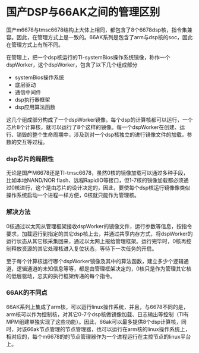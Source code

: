 # 国产DSP与66AK之间的管理区别

国产m6678与tmsc6678结构上大体上相同，都包含了8个6678dsp核，指令集兼容。因此，在管理方式上是一致的。66AK系列是包含了arm与dsp核的soc，因此在管理方式上有所不同。

在管理上，把一个dsp核运行的TI-systemBios操作系统镜像，称作一个dspWorker，这个dspWorker，包含了以下几个组成部分

* systemBios操作系统
* 底层驱动
* 通信中间件
* dsp执行器框架
* dsp应用算法函数

这几个组成部分构成了一个dspWorker镜像，每个dsp的计算核都可以运行，一个芯片8个计算核，就可以运行了8个这样的镜像。每一个dspWorker在创建、运行、销毁的整个生命周期中，涉及到对一个dsp核独立的进行镜像文件的加载，参数的交互等过程。

### dsp芯片的局限性

无论是国产M6678还是TI-tmsc6678，虽然0核的镜像加载可以通过多种手段，比如本地NAND/NOR flash、远程RapidIO等接口，但1-7核的镜像加载都必须通过0核进行，这个是由芯片的设计决定的，因此，要使每个dsp核运行镜像像类似操作系统启动一个进程一样方便，0核就只能作为管理核。

### 解决方法

0核通过以太网从管理框架接收dspWorker的镜像文件，运行参数等信息，按指令要求，加载运行到指定的其它dsp核上去，并通过共享内存方式，将dspWorker的运行状态从其它核采集回来，通过以太网上报给管理框架。运行完毕时，0核再控制释放资源的其它处理核进入复位状态，等待下一次任务的开启。

至于每个计算核运行哪个dspWorker镜像及其中的算法函数，建立多少个逻辑通道，逻辑通道的未知信息等等，都是由管理框架决定的，0核只是作为管理其它核的低层驱动，忠实的执行框架传递的每个指令。

### 66AK的不同点

66AK系列上集成了arm核，可以运行linux操作系统，并且，与6678不同的是，arm核可以作为控制核，对其它0-7个dsp核做镜像加载、日志输出等控制（TI有MPM组建单独实现了这些功能）。因此，66ak可以最多提供8个dsp计算核，同时，对该66ak节点管理的节点管理器，也可以运行在arm核的linux操作系统上，相对应的，每个m6678的的节点管理器作为一个进程运行在主控节点的linux平台上。